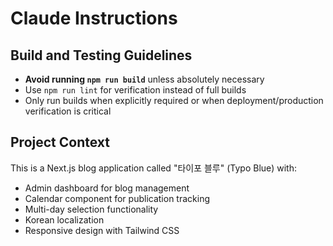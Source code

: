 # Claude Instructions

## Build and Testing Guidelines

- **Avoid running `npm run build`** unless absolutely necessary
- Use `npm run lint` for verification instead of full builds
- Only run builds when explicitly required or when deployment/production verification is critical

## Project Context

This is a Next.js blog application called "타이포 블루" (Typo Blue) with:
- Admin dashboard for blog management
- Calendar component for publication tracking
- Multi-day selection functionality
- Korean localization
- Responsive design with Tailwind CSS